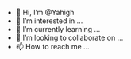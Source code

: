 - 👋 Hi, I’m @Yahigh
- 👀 I’m interested in ...
- 🌱 I’m currently learning ...
- 💞️ I’m looking to collaborate on ...
- 📫 How to reach me ...

<!---
Yahigh/Yahigh is a ✨ special ✨ repository because its `README.md` (this file) appears on your GitHub profile.
You can click the Preview link to take a look at your changes.
--->
